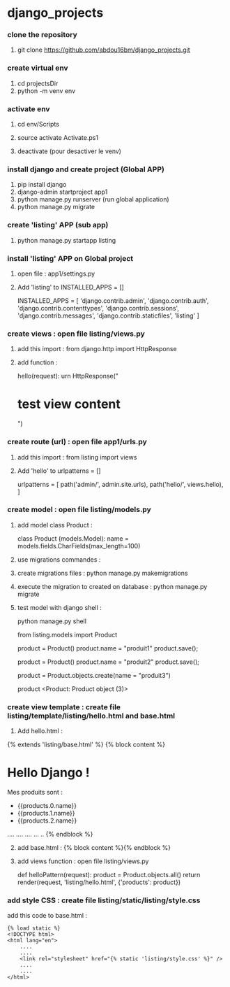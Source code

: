 # django_projects

### clone the repository
1. git clone https://github.com/abdou16bm/django_projects.git

### create virtual env
1. cd projectsDir 
2. python -m venv env

### activate env
1. cd env/Scripts 
2. source activate
Activate.ps1

3. deactivate (pour desactiver le venv)

### install django and create project (Global APP)
1. pip install django 
2. django-admin startproject app1 
3. python manage.py runserver (run global application)
4. python manage.py migrate

### create 'listing' APP (sub app)
1. python manage.py startapp listing 


### install 'listing' APP on Global project
1. open file : app1/settings.py
2. Add 'listing' to INSTALLED_APPS = []

	INSTALLED_APPS = [
		'django.contrib.admin',
		'django.contrib.auth',
		'django.contrib.contenttypes',
		'django.contrib.sessions',
		'django.contrib.messages',
		'django.contrib.staticfiles',
		'listing'
	]


### create views : open file listing/views.py
1. add this import : from django.http import HttpResponse 
2. add function : 

	hello(request):
	urn HttpResponse("<h1>test view content</h1>")

### create route (url) : open file app1/urls.py
1. add this import : from listing import views
2. Add 'hello' to urlpatterns = []

	urlpatterns = [
    path('admin/', admin.site.urls),
    path('hello/', views.hello),
   ]




### create model : open file listing/models.py
1. add model class Product :
	
   class Product (models.Model):
	name = models.fields.CharFields(max_length=100)


2. use migrations commandes :
3. create migrations files : python manage.py makemigrations 
4. execute the migration to created on database : python manage.py migrate 

5. test model with django shell :

    python manage.py shell

    from listing.models import Product

    product = Product()
    product.name = "produit1"
    product.save();

    product = Product()
    product.name = "produit2"
    product.save();

    product = Product.objects.create(name = "produit3")

    product
    <Product: Product object (3)>


### create view template : create file listing/template/listing/hello.html and base.html
1. Add hello.html : 

 {% extends 'listing/base.html' %}
    {% block content %}
        <h1>Hello Django !</h1>
        <p>Mes produits sont :<p>
        <ul>
            <li>{{products.0.name}}</li>
            <li>{{products.1.name}}</li>
            <li>{{products.2.name}}</li>
        </ul>
        ....
        ....
        ....
        ...
        ..
    {% endblock %}


2. add base.html : 
       <!DOCTYPE html>
        <html lang="en">
        <head>
            <meta charset="UTF-8">
            <title>app1</title>
        </head>
        <body>
        {% block content %}{% endblock %}
        </body>
        </html>


3. add views function : open file listing/views.py

    def helloPattern(request):
        product = Product.objects.all()
        return render(request,
                      'listing/hello.html',
                      {'products': product})



### add style CSS : create file listing/static/listing/style.css 
add this code to base.html : 

    {% load static %}
    <!DOCTYPE html>
    <html lang="en">
        ....
        ....
        <link rel="stylesheet" href="{% static 'listing/style.css' %}" />
        ....
        ....
    </html>



